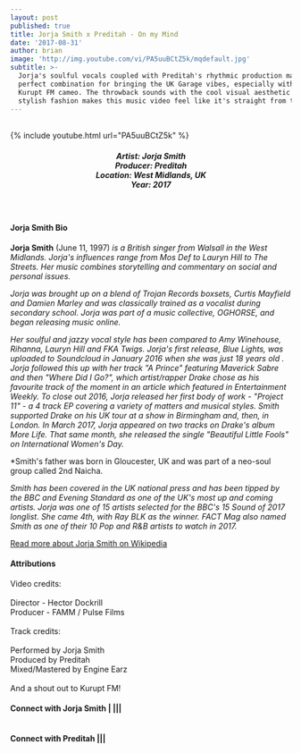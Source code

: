 ```yaml
---
layout: post
published: true
title: Jorja Smith x Preditah - On my Mind
date: '2017-08-31'
author: brian
image: 'http://img.youtube.com/vi/PA5uuBCtZ5k/mqdefault.jpg'
subtitle: >-
  Jorja's soulful vocals coupled with Preditah's rhythmic production makes a
  perfect combination for bringing the UK Garage vibes, especially with the
  Kurupt FM cameo. The throwback sounds with the cool visual aesthetic and
  stylish fashion makes this music video feel like it's straight from the 90s.
---
```

<br />
{% include youtube.html url="PA5uuBCtZ5k" %}
<br>
<h5 style="text-align: center;">
Artist: Jorja Smith <br>
Producer: Preditah <br>
Location: West Midlands, UK <br>
Year: 2017
</h5>
<br>

#### Jorja Smith Bio

**Jorja Smith** (June 11, 1997) *is a British singer from Walsall in the West Midlands. Jorja's influences range from Mos Def to Lauryn Hill to The Streets. Her music combines storytelling and commentary on social and personal issues.*

*Jorja was brought up on a blend of Trojan Records boxsets, Curtis Mayfield and Damien Marley and was classically trained as a vocalist during secondary school. Jorja was part of a music collective, OGHORSE, and began releasing music online.*

*Her soulful and jazzy vocal style has been compared to Amy Winehouse, Rihanna, Lauryn Hill and FKA Twigs. Jorja's first release, Blue Lights, was uploaded to Soundcloud in January 2016 when she was just 18 years old . Jorja followed this up with her track "A Prince" featuring Maverick Sabre and then "Where Did I Go?", which artist/rapper Drake chose as his favourite track of the moment in an article which featured in Entertainment Weekly. To close out 2016, Jorja released her first body of work - "Project 11" - a 4 track EP covering a variety of matters and musical styles. Smith supported Drake on his UK tour at a show in Birmingham and, then, in London. In March 2017, Jorja appeared on two tracks on Drake's album More Life. That same month, she released the single "Beautiful Little Fools" on International Women's Day.*

*Smith's father was born in Gloucester, UK and was part of a neo-soul group called 2nd Naicha.

*Smith has been covered in the UK national press and has been tipped by the BBC and Evening Standard as one of the UK's most up and coming artists. Jorja was one of 15 artists selected for the BBC's 15 Sound of 2017 longlist. She came 4th, with Ray BLK as the winner. FACT Mag also named Smith as one of their 10 Pop and R&B artists to watch in 2017.* 

<a href="https://en.wikipedia.org/wiki/Jorja_Smith" target="_blank">Read more about Jorja Smith on Wikipedia</a>

#### Attributions

Video credits:<br><br>
Director - Hector Dockrill <br>
Producer - FAMM / Pulse Films 
 <br><br>
Track credits:<br><br> 
Performed by Jorja Smith<br>
Produced by Preditah<br>
Mixed/Mastered by Engine Earz
<br><br>
And a shout out to Kurupt FM!

#### Connect with Jorja Smith <a class="fa fa-facebook" href="https://www.facebook.com/jorjasmithmusic" target="_blank"></a>|<a class="fa fa-twitter" href="https://twitter.com/jorjasmith" target="_blank"></a> |<a class="fa fa-youtube" href="https://www.youtube.com/channel/UCSFBNlkwFf7ZQO6sTk9Q-lw" target="_blank"></a>|<a class="fa fa-instagram" href="https://www.instagram.com/jorjasmith_" target="_blank"></a>|<a class="fa fa-soundcloud" href="https://soundcloud.com/jorjasmith" target="_blank"></a> <br> <br>
#### Connect with Preditah <a class="fa fa-facebook" href="https://www.facebook.com/preditah" target="_blank"></a>|<a class="fa fa-twitter" href="https://twitter.com/preditah" target="_blank"></a>|<a class="fa fa-instagram" href="https://www.instagram.com/preditah" target="_blank"></a>|<a class="fa fa-soundcloud" href="https://soundcloud.com/preditah" target="_blank"></a>
<br>
